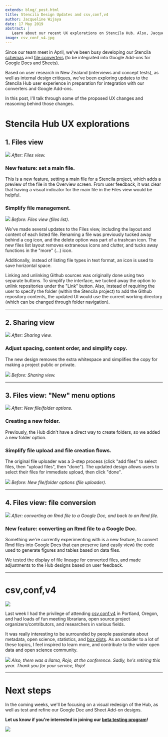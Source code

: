 ```yaml
---
extends: blog/_post.html
title: Stencila Design Updates and csv,conf,v4
author: Jacqueline Wijaya
date: 17 May 2019
abstract: |
   Learn about our recent UX explorations on Stencila Hub. Also, Jacqueline was at csv,conf,v4!
image: csv_conf_v4.jpg
---
```


Since our team meet in April, we've been busy developing our Stencila [schemas](https://github.com/stencila/schema) and [file converters](https://github.com/stencila/convert) (to be integrated into Google Add-ons for Google Docs and Sheets).

Based on user research in New Zealand (interviews and concept tests), as well as internal design critiques, we've been exploring updates to the Stencila Hub user experience in preparation for integration with our converters and Google Add-ons.

In this post, I'll talk through some of the proposed UX changes and reasoning behind those changes.

# Stencila Hub UX explorations
## 1. Files view
![](https://i.imgur.com/Tj8FZka.gif)
*After: Files view.*

### New feature: set a main file.
This is a new feature, setting a main file for a Stencila project, which adds a preview of the file in the Overview screen. From user feedback, it was clear that having a visual indicator for the main file in the Files view would be helpful.

### Simplify file management.
![](https://i.imgur.com/vWYUWmu.png)
*Before: Files view (files list).*

We've made several updates to the Files view, including the layout and content of each listed file. Renaming a file was previously tucked away behind a cog icon, and the delete option was part of a trashcan icon. The new files list layout removes extraneous icons and clutter, and tucks away functions in the "more" (...) icon.

Additionally, instead of listing file types in text format, an icon is used to save horizontal space.

Linking and unlinking Github sources was originally done using two separate buttons. To simplify the interface, we tucked away the option to unlink repositories under the "Link" button. Also, instead of requiring the user to specify the folder (within the Stencila project) to add the Github repository contents, the updated UI would use the current working directory (which can be changed through folder navigation).

---
## 2. Sharing view

![](https://i.imgur.com/kRFEivr.gif)
*After: Sharing view.*

### Adjust spacing, content order, and simplify copy.
The new design removes the extra whitespace and simplifies the copy for making a project public or private.

![](https://i.imgur.com/N1ZLpHm.png)
*Before: Sharing view.*

---
## 3. Files view: "New" menu options

![](https://i.imgur.com/EcV5Wj2.gif)
*After: New file/folder options.*

### Creating a new folder.
Previously, the Hub didn't have a direct way to create folders, so we added a new folder option.

### Simplify file upload and file creation flows.
The original file uploader was a 3-step process (click "add files" to select files, then "upload files", then "done"). The updated design allows users to select their files for immediate upload, then click "done".

![](https://i.imgur.com/iyzuV4X.png)
*Before: New file/folder options (file uploader).*

---
## 4. Files view: file conversion

![](https://i.imgur.com/uNu29ND.gif)
*After: converting an Rmd file to a Google Doc, and back to an Rmd file.*

### New feature: converting an Rmd file to a Google Doc.
Something we're currently experimenting with is a new feature, to convert Rmd files into Google Docs that can preserve (and easily view) the code used to generate figures and tables based on data files.

We tested the display of file lineage for converted files, and made adjustments to the Hub designs based on user feedback.

---
# csv,conf,v4

![](https://i.imgur.com/BNzs7t7.jpg)

Last week I had the privilege of attending [csv,conf,v4](https://csvconf.com/) in Portland, Oregon, and had loads of fun meeting librarians, open source project organizers/contributors, and researchers in various fields.

It was really interesting to be surrounded by people passionate about metadata, open science, statistics, and [box plots](https://csvconf.com/speakers/#melissa-santos). As an outsider to a lot of these topics, I feel inspired to learn more, and contribute to the wider open data and open science community.


![](https://i.imgur.com/dnKaOS4.jpg)
*Also, there was a llama, Rojo, at the conference. Sadly, he's retiring this year. Thank you for your service, Rojo!*

---
# Next steps
In the coming weeks, we'll be focusing on a visual redesign of the Hub, as well as test and refine our Google Doc and Sheet Add-on designs.

**Let us know if you're interested in joining our [beta testing program](https://stenci.la/#beta-signup)!**

![](https://i.imgur.com/8V7tZO3.jpg)
